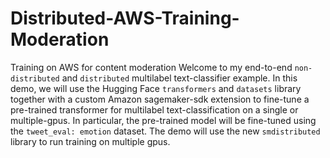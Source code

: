 # Distributed-AWS-Training-Moderation
 Training on AWS for content moderation
Welcome to my end-to-end `non-distributed` and `distributed` multilabel text-classifier example. In this demo, we will use the Hugging Face `transformers` and `datasets` library together with a custom Amazon sagemaker-sdk extension to fine-tune a pre-trained transformer for multilabel text-classification on a single or multiple-gpus. In particular, the pre-trained model will be fine-tuned using the `tweet_eval: emotion` dataset. The demo will use the new `smdistributed` library to run training on multiple gpus. 
